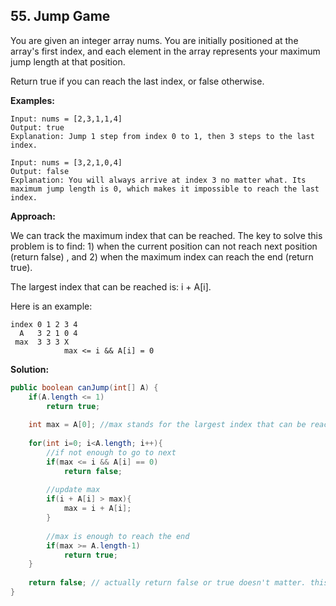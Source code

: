 ## 55. Jump Game

You are given an integer array nums. You are initially positioned at the array's first index, and each element in the array represents your maximum jump length at that position.

Return true if you can reach the last index, or false otherwise.

**Examples:** 

```
Input: nums = [2,3,1,1,4]
Output: true
Explanation: Jump 1 step from index 0 to 1, then 3 steps to the last index.
```

```
Input: nums = [3,2,1,0,4]
Output: false
Explanation: You will always arrive at index 3 no matter what. Its maximum jump length is 0, which makes it impossible to reach the last index.
```

**Approach:**

We can track the maximum index that can be reached. The key to solve this problem is to find: 1) when the current position can not reach next position (return false) , and 2) when the maximum index can reach the end (return true).

The largest index that can be reached is: i + A[i].

Here is an example:

```
index 0 1 2 3 4
  A   3 2 1 0 4
 max  3 3 3 X
            max <= i && A[i] = 0
```

**Solution:**

```java
public boolean canJump(int[] A) {
    if(A.length <= 1)
        return true;
 
    int max = A[0]; //max stands for the largest index that can be reached.
 
    for(int i=0; i<A.length; i++){
        //if not enough to go to next
        if(max <= i && A[i] == 0) 
            return false;
 
        //update max    
        if(i + A[i] > max){
            max = i + A[i];
        }
 
        //max is enough to reach the end
        if(max >= A.length-1) 
            return true;
    }
 
    return false; // actually return false or true doesn't matter. this line of code would never be reached. 
}
```